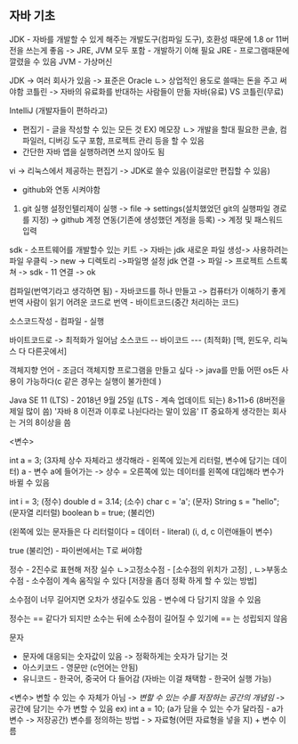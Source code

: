 ## 자바 기초 

JDK - 자바를 개발할 수 있게 해주는 개발도구(컴파일 도구), 호환성 때문에 1.8 or 11버전을 쓰는게 좋음 ->   JRE, JVM 모두 포함 - 개발하기 이해 필요
JRE - 프로그램때문에 깔렸을 수 있음
JVM - 가상머신

JDK -> 여러 회사가 있음 ->  표준은 Oracle 
ㄴ> 상업적인 용도로 쓸때는 돈을 주고 써야함
코틀린 -> 자바의 유료화를 반대하는 사람들이 만듦
자바(유료) VS 코틀린(무료)

IntelliJ (개발자들이 편하라고)
- 편집기 - 글을 작성할 수 있는 모든 것  EX) 메모장
ㄴ> 개발을 할대 필요한 콘솔, 컴파일러, 디버깅 도구 포함, 프로젝트 관리 등을 할 수 있음
- 간단한 자바 앱을 실행하려면 쓰지 않아도 됨

vi -> 리눅스에서 제공하는 편집기 -> JDK로 쓸수 있음(이걸로만 편집할 수 있음)

- github와 연동 시켜야함
1. git 실행 
   설정인텔리제이 실행 -> file -> settings(설치했었던 git의 실행파일 경로를 지정) -> github 계정 연동(기존에 생성했던 계정을 등록) -> 계정 및 패스워드 입력

sdk - 소프트웨어를 개발할수 있는 키트 -> 자바는 jdk
새로운 파일 생성-> 사용하려는 파일 우클릭 ->  new -> 디렉토리 ->파일명 설정
jdk 연결 -> 파일 -> 프로젝트 스트록쳐 -> sdk - 11 연결 -> ok

컴파일(번역기라고 생각하면 됨) - 자바코드를 하나 만들고 -> 컴퓨터가 이해하기 좋게 번역
사람이 읽기 어려운 코드로 번역 - 바이트코드(중간 처리하는 코드)

소스코드작성 - 컴파일 - 실행

바이트코드로 -> 최적화가 일어남
소스코드 -- 바이코드 --- (최적화) 
[맥, 윈도우, 리눅스 다 다른곳에서]

객체지향 언어 -
조금더 객체지향 프로그램을 만들고 싶다 -> java를 만듦
어떤 os든 사용이 가능하다(c  같은 경우는 실행이 불가한데 )

Java SE 11 (LTS) - 2018년 9월 25일 (LTS - 계속 업데이트 되는)
8>11>6 (8버전을 제일 많이 씀)
'자바 8 이전과 이후로 나뉜다라는 말이 있음'
IT 중요하게 생각한는 회사는 거의 8이상을 씀

<변수>

int a = 3; (3자체 상수 자체라고 생각해라 - 왼쪽에 있는게 리터럴, 변수에 담기는 데이터)
a - 변수
a에 들어가는  -> 상수
= 오른쪽에 있는 데이터를 왼쪽에 대입해라
변수가 바뀔 수 있음

int i = 3; (정수)
double d = 3.14; (소수)
char c = 'a'; (문자)
String s = "hello"; (문자열 리터럴)
boolean b = true; (불리언)

(왼쪽에 있는 문자들은 다 리터럴이다 = 데이터 - literal)
(i, d, c 이런애들이 변수)

true (불리언) - 파이썬에서는 T로 써야함

정수 - 2진수로 표현해 저장
실수 
ㄴ>고정소수점 - [소수점의 위치가 고정] , 
ㄴ>부동소수점 - 소수점이 계속 움직일 수 있다 [저장을 좀더 정확  하게 할 수 있는 방법]

소수점이 너무 길어지면 오차가 생길수도 있음 - 변수에 다 담기지 않을 수 있음
 
정수는 == 같다가 되지만
소수는 뒤에 소수점이 길어질 수 있기에 == 는 성립되지 않음

문자
- 문자에 대응되는 숫자값이 있음 ->  정확하게는 숫자가 담기는 것
- 아스키코드 - 영문만 (c언어는 안됨)
- 유니코드 - 한국어, 중국어 다 들어감 (자바는 이걸 채택함 - 한국어 실행 가능)

<변수>
변할 수 있는 수 자체가 아님 -> *변할 수 있는 수를 저장하는 공간의 개념임* 
->  공간에 담기는 수가 변할 수 있음
ex)
int a = 10; (a가 담을 수 있는 수가 달라짐 - a가 변수 ->  저장공간)
변수를 정의하는 방법 - > 자료형(어떤 자료형을 넣을 지) + 변수 이름
